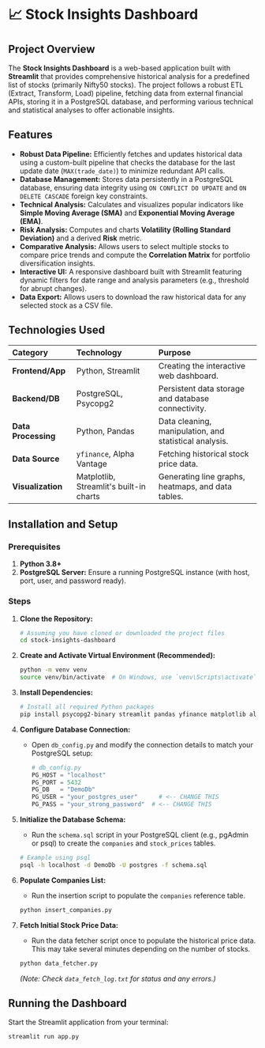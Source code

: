 # 📈 Stock Insights Dashboard

## Project Overview

The **Stock Insights Dashboard** is a web-based application built with **Streamlit** that provides comprehensive historical analysis for a predefined list of stocks (primarily Nifty50 stocks). The project follows a robust ETL (Extract, Transform, Load) pipeline, fetching data from external financial APIs, storing it in a PostgreSQL database, and performing various technical and statistical analyses to offer actionable insights.

## Features

* **Robust Data Pipeline:** Efficiently fetches and updates historical data using a custom-built pipeline that checks the database for the last update date (`MAX(trade_date)`) to minimize redundant API calls.
* **Database Management:** Stores data persistently in a PostgreSQL database, ensuring data integrity using `ON CONFLICT DO UPDATE` and `ON DELETE CASCADE` foreign key constraints.
* **Technical Analysis:** Calculates and visualizes popular indicators like **Simple Moving Average (SMA)** and **Exponential Moving Average (EMA)**.
* **Risk Analysis:** Computes and charts **Volatility (Rolling Standard Deviation)** and a derived **Risk** metric.
* **Comparative Analysis:** Allows users to select multiple stocks to compare price trends and compute the **Correlation Matrix** for portfolio diversification insights.
* **Interactive UI:** A responsive dashboard built with Streamlit featuring dynamic filters for date range and analysis parameters (e.g., threshold for abrupt changes).
* **Data Export:** Allows users to download the raw historical data for any selected stock as a CSV file.

## Technologies Used

| Category | Technology | Purpose |
| :--- | :--- | :--- |
| **Frontend/App** | Python, Streamlit | Creating the interactive web dashboard. |
| **Backend/DB** | PostgreSQL, Psycopg2 | Persistent data storage and database connectivity. |
| **Data Processing** | Python, Pandas | Data cleaning, manipulation, and statistical analysis. |
| **Data Source** | `yfinance`, Alpha Vantage | Fetching historical stock price data. |
| **Visualization** | Matplotlib, Streamlit's built-in charts | Generating line graphs, heatmaps, and data tables. |

## Installation and Setup

### Prerequisites

1.  **Python 3.8+**
2.  **PostgreSQL Server:** Ensure a running PostgreSQL instance (with host, port, user, and password ready).

### Steps

1.  **Clone the Repository:**
    ```bash
    # Assuming you have cloned or downloaded the project files
    cd stock-insights-dashboard
    ```

2.  **Create and Activate Virtual Environment (Recommended):**
    ```bash
    python -m venv venv
    source venv/bin/activate  # On Windows, use `venv\Scripts\activate`
    ```

3.  **Install Dependencies:**
    ```bash
    # Install all required Python packages
    pip install psycopg2-binary streamlit pandas yfinance matplotlib alpha_vantage
    ```

4.  **Configure Database Connection:**
    * Open `db_config.py` and modify the connection details to match your PostgreSQL setup:
        ```python
        # db_config.py
        PG_HOST = "localhost"
        PG_PORT = 5432
        PG_DB   = "DemoDb"
        PG_USER = "your_postgres_user"      # <-- CHANGE THIS
        PG_PASS = "your_strong_password"  # <-- CHANGE THIS
        ```

5.  **Initialize the Database Schema:**
    * Run the `schema.sql` script in your PostgreSQL client (e.g., pgAdmin or psql) to create the `companies` and `stock_prices` tables.
    ```bash
    # Example using psql
    psql -h localhost -d DemoDb -U postgres -f schema.sql
    ```

6.  **Populate Companies List:**
    * Run the insertion script to populate the `companies` reference table.
    ```bash
    python insert_companies.py
    ```

7.  **Fetch Initial Stock Price Data:**
    * Run the data fetcher script once to populate the historical price data. This may take several minutes depending on the number of stocks.
    ```bash
    python data_fetcher.py
    ```
    *(Note: Check `data_fetch_log.txt` for status and any errors.)*

## Running the Dashboard

Start the Streamlit application from your terminal:

```bash
streamlit run app.py
